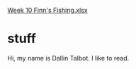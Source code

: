 [Week 10 Finn's Fishing.xlsx](https://github.com/dallintalbot/stuff/files/8522415/Week.10.Finn.s.Fishing.xlsx)
# stuff

Hi, my name is Dallin Talbot. I like to read.